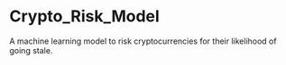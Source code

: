 # Crypto_Risk_Model
A machine learning model to risk cryptocurrencies for their likelihood of going stale. 
